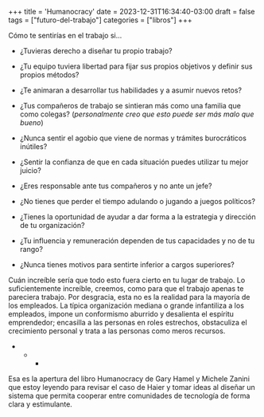 +++
title = 'Humanocracy'
date = 2023-12-31T16:34:40-03:00
draft = false
tags = ["futuro-del-trabajo"]
categories = ["libros"]
+++

Cómo te sentirías en el trabajo si...

- ¿Tuvieras derecho a diseñar tu propio trabajo?

- ¿Tu equipo tuviera libertad para fijar sus propios objetivos y definir sus propios métodos?

- ¿Te animaran a desarrollar tus habilidades y a asumir nuevos retos?

- ¿Tus compañeros de trabajo se sintieran más como una familia que como colegas? (*personalmente creo que esto puede ser más malo que bueno*)

- ¿Nunca sentir el agobio que viene de normas y trámites burocráticos inútiles?

- ¿Sentir la confianza de que en cada situación puedes utilizar tu mejor juicio?

- ¿Eres responsable ante tus compañeros y no ante un jefe?

- ¿No tienes que perder el tiempo adulando o jugando a juegos políticos?

- ¿Tienes la oportunidad de ayudar a dar forma a la estrategia y dirección de tu organización?

- ¿Tu influencia y remuneración dependen de tus capacidades y no de tu rango?

- ¿Nunca tienes motivos para sentirte inferior a cargos superiores?

Cuán increíble sería que todo esto fuera cierto en tu lugar de trabajo. Lo suficientemente increíble, creemos, como para que el trabajo apenas te pareciera trabajo. Por desgracia, esta no es la realidad para la mayoría de los empleados. La típica organización mediana o grande infantiliza a los empleados, impone un conformismo aburrido y desalienta el espíritu emprendedor; encasilla a las personas en roles estrechos, obstaculiza el crecimiento personal y trata a las personas como meros recursos.

+ + + 

Esa es la apertura del libro Humanocracy de Gary Hamel y Michele Zanini que estoy leyendo para revisar el caso de Haier y tomar ideas al diseñar un sistema que permita cooperar entre comunidades de tecnología de forma clara y estimulante.